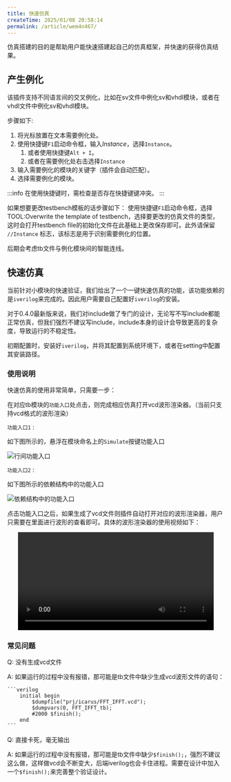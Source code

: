 ```yaml
---
title: 快速仿真
createTime: 2025/01/08 20:58:14
permalink: /article/wem4n467/
---
```


仿真搭建的目的是帮助用户能快速搭建起自己的仿真框架，并快速的获得仿真结果。


## 产生例化

该插件支持不同语言间的交叉例化，比如在sv文件中例化sv和vhdl模块，或者在vhdl文件中例化sv和vhdl模块。

步骤如下:
1. 将光标放置在文本需要例化处。
2. 使用快捷键`F1`启动命令框，输入*Instance*，选择`Instance`。
   1. 或者使用快捷键`Alt + I`。
   2. 或者在需要例化处右击选择`Instance`
3. 输入需要例化的模块的关键字（插件会自动匹配）。
4. 选择需要例化的模块。

:::info
在使用快捷键时，需检查是否存在快捷键键冲突。
:::

如果想要更改testbench模板的话步骤如下：
使用快捷键`F1`启动命令框，选择TOOL:Overwrite the template of testbench，选择要更改的仿真文件的类型，这时会打开testbench file的初始化文件在此基础上更改保存即可。此外请保留 `//Instance` 标志，该标志是用于识别需要例化的位置。

后期会考虑tb文件与例化模块间的智能连线。

## 快速仿真

当前针对小模块的快速验证，我们给出了一个一键快速仿真的功能，该功能依赖的是`iverilog`来完成的。因此用户需要自己配置好`iverilog`的安装。

对于0.4.0最新版来说，我们对include做了专门的设计，无论写不写include都能正常仿真，但我们强烈不建议写include，include本身的设计会导致更高的复杂度，导致运行的不稳定性。

初期配置时，安装好`iverilog`，并将其配置到系统环境下，或者在setting中配置其安装路径。


### 使用说明

快速仿真的使用非常简单，只需要一步：

在对应tb模块的`功能入口`处点击，则完成相应仿真打开vcd波形渲染器。（当前只支持vcd格式的波形渲染）

`功能入口1：`

如下图所示的，悬浮在模块命名上的`Simulate`按键功能入口

<!-- TODO: sim-incode -->
![行间功能入口]()

`功能入口2：`

如下图所示的依赖结构中的功能入口

<!-- TODO: sim-arch -->
![依赖结构中的功能入口]()

点击功能入口之后，如果生成了vcd文件则插件自动打开对应的波形渲染器，用户只需要在里面进行波形的查看即可。具体的波形渲染器的使用视频如下：

<!-- TODO: waveview wave渲染器的使用教程视频-->
<center>
<video width="90%" controls>  
  <source src="/videos/waveview.mp4" type="video/mp4">  
  您的浏览器不支持视频标签。  
</video>
</center>

### 常见问题

Q: 没有生成vcd文件

A: 如果运行的过程中没有报错，那可能是tb文件中缺少生成vcd波形文件的语句：

    ```verilog
        initial begin
            $dumpfile("prj/icarus/FFT_IFFT.vcd");        
            $dumpvars(0, FFT_IFFT_tb);
            #2000 $finish();
        end
    ```

Q: 直接卡死，毫无输出

A: 如果运行的过程中没有报错，那可能是tb文件中缺少`$finish();`，强烈不建议这么做，这样做vcd会不断变大，后端iverilog也会卡住进程。需要在设计中加入一个`$finish();`来完善整个验证设计。
